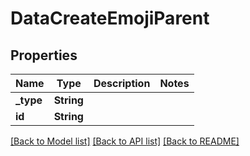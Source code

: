 # DataCreateEmojiParent

## Properties

Name | Type | Description | Notes
------------ | ------------- | ------------- | -------------
**_type** | **String** |  | 
**id** | **String** |  | 

[[Back to Model list]](../README.md#documentation-for-models) [[Back to API list]](../README.md#documentation-for-api-endpoints) [[Back to README]](../README.md)


